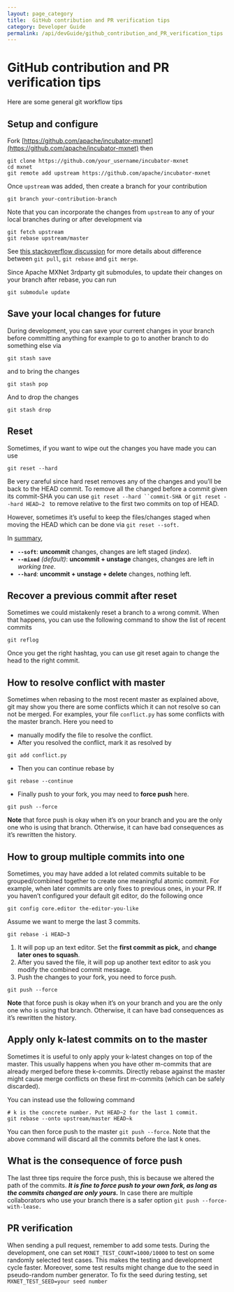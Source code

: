```yaml
---
layout: page_category
title:  GitHub contribution and PR verification tips 
category: Developer Guide
permalink: /api/devGuide/github_contribution_and_PR_verification_tips
---
```

# GitHub contribution and PR verification tips 

Here are some general git workflow tips

## Setup and configure

Fork [https://github.com/apache/incubator-mxnet](https://github.com/apache/incubator-mxnet) then

```
git clone https://github.com/your_username/incubator-mxnet
cd mxnet
git remote add upstream https://github.com/apache/incubator-mxnet
```

Once `upstream` was added, then create a branch for your contribution


```
git branch your-contribution-branch
```

Note that you can incorporate the changes from `upstream` to any of your local branches during or after development via 

```
git fetch upstream
git rebase upstream/master
```

See [this stackoverflow discussion](https://stackoverflow.com/questions/3357122/git-pull-vs-git-fetch-vs-git-rebase) for more details about difference between `git pull`, `git rebase` and `git merge`.

Since Apache MXNet 3rdparty git submodules, to update their changes on your branch after rebase, you can run

```
git submodule update
```

## Save your local changes for future

During development, you can save your current changes in your branch before committing anything for example to go to another branch to do something else via


```
git stash save
```

and to bring the changes


```
git stash pop
```


And to drop the changes

```
git stash drop
```

## Reset

Sometimes, if you want to wipe out the changes you have made you can use

```
git reset --hard
```

Be very careful since hard reset removes any of the changes and you’ll be back to the HEAD commit. To remove all the changed before a commit given its commit-SHA you can use `git reset --hard ``commit-SHA `or `git reset --hard HEAD~2 ` to remove relative to the first two commits on top of HEAD.

However, sometimes it’s useful to keep the files/changes staged when moving the HEAD which can be done via 
`git reset --soft.`

In [summary](https://stackoverflow.com/a/50022436),


* **`--soft`**: **uncommit** changes, changes are left staged (*index*).
* **`--mixed`** *(default)*: **uncommit + unstage** changes, changes are left in *working tree*.
* **`--hard`**: **uncommit + unstage + delete** changes, nothing left.



## Recover a previous commit after reset

Sometimes we could mistakenly reset a branch to a wrong commit. When that happens, you can use the following command to show the list of recent commits


```
git reflog
```

Once you get the right hashtag, you can use git reset again to change the head to the right commit.


## How to resolve conflict with master

Sometimes when rebasing to the most recent master as explained above, git may show you there are some conflicts which it can not resolve so can not be merged. For examples, your file `conflict.py` has some conflicts with the master branch. Here you need to 

* manually modify the file to resolve the conflict.
* After you resolved the conflict, mark it as resolved by

```
git add conflict.py
```

* Then you can continue rebase by

```
git rebase --continue
```

* Finally push to your fork, you may need to **force push** here.

```
git push --force
```

**Note** that force push is okay when it’s on your branch and you are the only one who is using that branch. Otherwise, it can have bad consequences as it’s rewritten the history.


## How to group multiple commits into one

Sometimes, you may have added a lot related commits suitable to be grouped/combined together to create one meaningful atomic commit. For example, when later commits are only fixes to previous ones, in your PR. 
If you haven’t configured your default git editor, do the following once

```
git config core.editor the-editor-you-like
```

Assume we want to merge the last 3 commits.

```
git rebase -i HEAD~3
```

1. It will pop up an text editor. Set the **first commit as pick,** and **change later ones to squash**.
2. After you saved the file, it will pop up another text editor to ask you modify the combined commit message.
3. Push the changes to your fork, you need to force push.

```
git push --force
```

**Note** that force push is okay when it’s on your branch and you are the only one who is using that branch. Otherwise, it can have bad consequences as it’s rewritten the history.


## Apply only k-latest commits on to the master

Sometimes it is useful to only apply your k-latest changes on top of the master. This usually happens when you have other m-commits that are already merged before these k-commits. Directly rebase against the master might cause merge conflicts on these first m-commits (which can be safely discarded).

You can instead use the following command


```
# k is the concrete number. Put HEAD~2 for the last 1 commit.
git rebase --onto upstream/master HEAD~k
```

You can then force push to the master `git push --force`. Note that the above command will discard all the commits before the last k ones.


## What is the consequence of force push

The last three tips require the force push, this is because we altered the path of the commits. _**It is fine to force push to your own fork, as long as the commits changed are only yours.**_ In case there are multiple collaborators who use your branch there is a safer option `git push --force-with-lease.`


## PR verification

When sending a pull request, remember to add some tests. During the development, one can set `MXNET_TEST_COUNT=1000/10000` to test on some randomly selected test cases. This makes the testing and development cycle faster. Moreover, some test results might change due to the seed in pseudo-random number generator. To fix the seed during testing, set `MXNET_TEST_SEED=your seed number`
